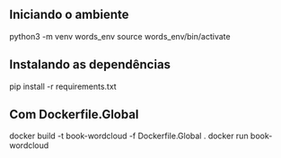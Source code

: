 ## Iniciando o ambiente
python3 -m venv words_env 
source words_env/bin/activate

## Instalando as dependências
pip install -r requirements.txt


## Com Dockerfile.Global
docker build -t book-wordcloud -f Dockerfile.Global .
docker run book-wordcloud
